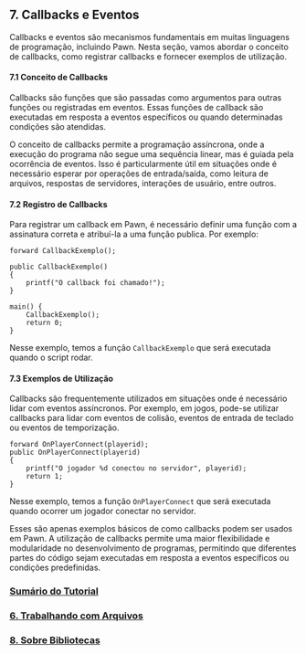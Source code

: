 ## 7. Callbacks e Eventos

Callbacks e eventos são mecanismos fundamentais em muitas linguagens de programação, incluindo Pawn. Nesta seção, vamos abordar o conceito de callbacks, como registrar callbacks e fornecer exemplos de utilização.

#### 7.1 Conceito de Callbacks

Callbacks são funções que são passadas como argumentos para outras funções ou registradas em eventos. Essas funções de callback são executadas em resposta a eventos específicos ou quando determinadas condições são atendidas.

O conceito de callbacks permite a programação assíncrona, onde a execução do programa não segue uma sequência linear, mas é guiada pela ocorrência de eventos. Isso é particularmente útil em situações onde é necessário esperar por operações de entrada/saída, como leitura de arquivos, respostas de servidores, interações de usuário, entre outros.

#### 7.2 Registro de Callbacks

Para registrar um callback em Pawn, é necessário definir uma função com a assinatura correta e atribuí-la a uma função publica. Por exemplo:

```pawn
forward CallbackExemplo();

public CallbackExemplo()
{
    printf("O callback foi chamado!");
}

main() {
	CallbackExemplo();
	return 0;
}
```

Nesse exemplo, temos a função `CallbackExemplo` que será executada quando o script rodar.

#### 7.3 Exemplos de Utilização

Callbacks são frequentemente utilizados em situações onde é necessário lidar com eventos assíncronos. Por exemplo, em jogos, pode-se utilizar callbacks para lidar com eventos de colisão, eventos de entrada de teclado ou eventos de temporização.

```pawn
forward OnPlayerConnect(playerid);
public OnPlayerConnect(playerid)
{
    printf("O jogador %d conectou no servidor", playerid);
    return 1;
}
```

Nesse exemplo, temos a função `OnPlayerConnect` que será executada quando ocorrer um jogador conectar no servidor.

Esses são apenas exemplos básicos de como callbacks podem ser usados em Pawn. A utilização de callbacks permite uma maior flexibilidade e modularidade no desenvolvimento de programas, permitindo que diferentes partes do código sejam executadas em resposta a eventos específicos ou condições predefinidas.

### [Sumário do Tutorial](https://github.com/device-black/pawn-tutorial/)
### [6. Trabalhando com Arquivos](https://github.com/device-black/pawn-tutorial/)
### [8. Sobre Bibliotecas](https://github.com/device-black/pawn-tutorial/)